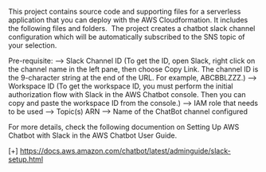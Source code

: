 This project contains source code and supporting files for a serverless application that you can deploy with the AWS Cloudformation. It includes the following files and folders.
​
The project creates a chatbot slack channel configuration which will be automatically subscribed to the SNS topic of your selection. 

Pre-requisite:
--> Slack Channel ID (To get the ID, open Slack, right click on the channel name in the left pane, then choose Copy Link. The channel ID is the 9-character string at the end of the URL. For example, ABCBBLZZZ.)
--> Workspace ID (To get the workspace ID, you must perform the initial authorization flow with Slack in the AWS Chatbot console. Then you can copy and paste the workspace ID from the console.)
--> IAM role that needs to be used
--> Topic(s) ARN
--> Name of the ChatBot channel configured

For more details, check the following documention on Setting Up AWS Chatbot with Slack in the AWS Chatbot User Guide.

[+] https://docs.aws.amazon.com/chatbot/latest/adminguide/slack-setup.html

